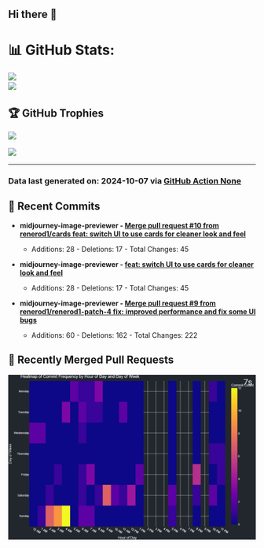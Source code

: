 ## Hi there 👋

<!--
**renerod1/renerod1** is a ✨ _special_ ✨ repository because its `README.md` (this file) appears on your GitHub profile.

Here are some ideas to get you started:

- 🔭 I’m currently working on ...
- 🌱 I’m currently learning ...
- 👯 I’m looking to collaborate on ...
- 🤔 I’m looking for help with ...
- 💬 Ask me about ...
- 📫 How to reach me: ...
- 😄 Pronouns: ...
- ⚡ Fun fact: ...
-->

# 📊 GitHub Stats:

![](https://github-readme-stats.vercel.app/api/?username=renerod1&hide_border=true&theme=transparent&show_icons=true&include_all_commits=true&exclude_repo=renerod1)<br/>
![](https://github-readme-stats.vercel.app/api/top-langs/?username=renerod1&hide_border=true&theme=transparent&layout=compact&langs_count=20&exclude_repo=renerod1&hide=git+attributes)

## 🏆 GitHub Trophies

![](https://github-profile-trophy.vercel.app/?username=renerod1&no-bg=true&no-frame=true)

![](https://skillicons.dev/icons?i=java,ts,godot,scss,kotlin,html,js,postgresql)

---


### Data last generated on: 2024-10-07 via [GitHub Action None](https://github.com/renerod1/renerod1/actions/runs/None)

## 🚀 Recent Commits

- **midjourney-image-previewer - [Merge pull request #10 from renerod1/cards  feat: switch UI to use cards for cleaner look and feel](https://github.com/renerod1/midjourney-image-previewer/commit/bfd07ed5fe20563a11763b4573dcbdfc8987fdef)**
  - Additions: 28 - Deletions: 17 - Total Changes: 45

- **midjourney-image-previewer - [feat: switch UI to use cards for cleaner look and feel](https://github.com/renerod1/midjourney-image-previewer/commit/5580eddba0bff8364ffa4ae84443283ef6c55942)**
  - Additions: 28 - Deletions: 17 - Total Changes: 45

- **midjourney-image-previewer - [Merge pull request #9 from renerod1/renerod1-patch-4  fix: improved performance and fix some UI bugs](https://github.com/renerod1/midjourney-image-previewer/commit/676a2b6dc7fc7386f6ad0d66d0e656c7c56b8b0b)**
  - Additions: 60 - Deletions: 162 - Total Changes: 222


## 🔀 Recently Merged Pull Requests


![](DataVisuals/data.gif)

